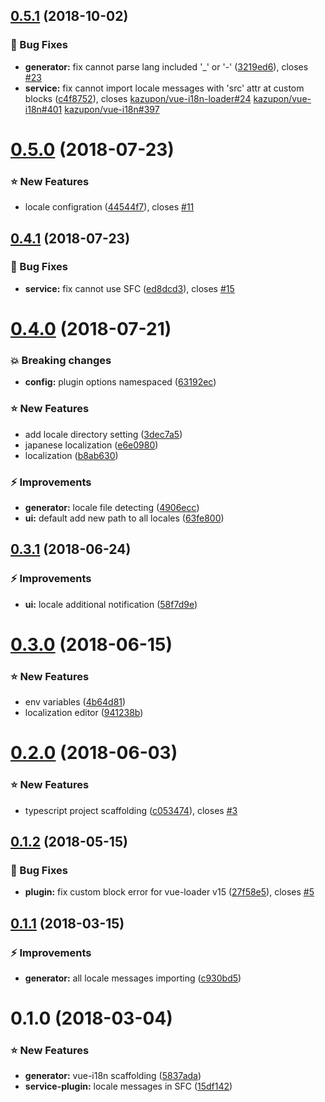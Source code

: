 <a name="0.5.1"></a>
## [0.5.1](https://github.com/kazupon/vue-cli-plugin-i18n/compare/v0.5.0...v0.5.1) (2018-10-02)


### :bug: Bug Fixes

* **generator:** fix cannot parse lang included '_' or '-' ([3219ed6](https://github.com/kazupon/vue-cli-plugin-i18n/commit/3219ed6)), closes [#23](https://github.com/kazupon/vue-cli-plugin-i18n/issues/23)
* **service:** fix cannot import locale messages with 'src' attr at custom blocks ([c4f8752](https://github.com/kazupon/vue-cli-plugin-i18n/commit/c4f8752)), closes [kazupon/vue-i18n-loader#24](https://github.com/kazupon/vue-i18n-loader/issues/24) [kazupon/vue-i18n#401](https://github.com/kazupon/vue-i18n/issues/401) [kazupon/vue-i18n#397](https://github.com/kazupon/vue-i18n/issues/397)



<a name="0.5.0"></a>
# [0.5.0](https://github.com/kazupon/vue-cli-plugin-i18n/compare/v0.4.1...v0.5.0) (2018-07-23)


### :star: New Features

* locale configration ([44544f7](https://github.com/kazupon/vue-cli-plugin-i18n/commit/44544f7)), closes [#11](https://github.com/kazupon/vue-cli-plugin-i18n/issues/11)



<a name="0.4.1"></a>
## [0.4.1](https://github.com/kazupon/vue-cli-plugin-i18n/compare/v0.4.0...v0.4.1) (2018-07-23)


### :bug: Bug Fixes

* **service:** fix cannot use SFC ([ed8dcd3](https://github.com/kazupon/vue-cli-plugin-i18n/commit/ed8dcd3)), closes [#15](https://github.com/kazupon/vue-cli-plugin-i18n/issues/15)



<a name="0.4.0"></a>
# [0.4.0](https://github.com/kazupon/vue-cli-plugin-i18n/compare/v0.3.1...v0.4.0) (2018-07-21)


### :boom: Breaking changes

* **config:** plugin options namespaced ([63192ec](https://github.com/kazupon/vue-cli-plugin-i18n/commit/63192ec))


### :star: New Features

* add locale directory setting ([3dec7a5](https://github.com/kazupon/vue-cli-plugin-i18n/commit/3dec7a5))
* japanese localization ([e6e0980](https://github.com/kazupon/vue-cli-plugin-i18n/commit/e6e0980))
* localization ([b8ab630](https://github.com/kazupon/vue-cli-plugin-i18n/commit/b8ab630))


### :zap: Improvements

* **generator:** locale file detecting ([4906ecc](https://github.com/kazupon/vue-cli-plugin-i18n/commit/4906ecc))
* **ui:** default add new path to all locales ([63fe800](https://github.com/kazupon/vue-cli-plugin-i18n/commit/63fe800))



<a name="0.3.1"></a>
## [0.3.1](https://github.com/kazupon/vue-cli-plugin-i18n/compare/v0.3.0...v0.3.1) (2018-06-24)


### :zap: Improvements

* **ui:** locale additional notification ([58f7d9e](https://github.com/kazupon/vue-cli-plugin-i18n/commit/58f7d9e))



<a name="0.3.0"></a>
# [0.3.0](https://github.com/kazupon/vue-cli-plugin-i18n/compare/v0.2.0...v0.3.0) (2018-06-15)


### :star: New Features

* env variables ([4b64d81](https://github.com/kazupon/vue-cli-plugin-i18n/commit/4b64d81))
* localization editor ([941238b](https://github.com/kazupon/vue-cli-plugin-i18n/commit/941238b))



<a name="0.2.0"></a>
# [0.2.0](https://github.com/kazupon/vue-cli-plugin-i18n/compare/v0.1.2...v0.2.0) (2018-06-03)


### :star: New Features

* typescript project scaffolding ([c053474](https://github.com/kazupon/vue-cli-plugin-i18n/commit/c053474)), closes [#3](https://github.com/kazupon/vue-cli-plugin-i18n/issues/3)


<a name="0.1.2"></a>
## [0.1.2](https://github.com/kazupon/vue-cli-plugin-i18n/compare/v0.1.1...v0.1.2) (2018-05-15)


### :bug: Bug Fixes

* **plugin:** fix custom block error for vue-loader v15 ([27f58e5](https://github.com/kazupon/vue-cli-plugin-i18n/commit/27f58e5)), closes [#5](https://github.com/kazupon/vue-cli-plugin-i18n/issues/5)



<a name="0.1.1"></a>
## [0.1.1](https://github.com/kazupon/vue-cli-plugin-i18n/compare/v0.1.0...v0.1.1) (2018-03-15)


### :zap: Improvements

* **generator:** all locale messages importing ([c930bd5](https://github.com/kazupon/vue-cli-plugin-i18n/commit/c930bd5))



<a name="0.1.0"></a>
# 0.1.0 (2018-03-04)


### :star: New Features

* **generator:** vue-i18n scaffolding ([5837ada](https://github.com/kazupon/vue-cli-plugin-i18n/commit/5837ada))
* **service-plugin:** locale messages in SFC ([15df142](https://github.com/kazupon/vue-cli-plugin-i18n/commit/15df142))

